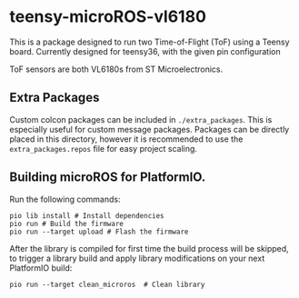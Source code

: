 # teensy-microROS-vl6180

This is a package designed to run two Time-of-Flight (ToF) using a Teensy board. Currently designed for teensy36, with the given pin configuration

ToF sensors are both VL6180s from ST Microelectronics.

## Extra Packages
Custom colcon packages can be included in `./extra_packages`. This is especially useful for custom message packages. Packages can be directly placed in this directory, however it is recommended to use the `extra_packages.repos` file for easy project scaling.

## Building microROS for PlatformIO.

Run the following commands:

```
pio lib install # Install dependencies
pio run # Build the firmware
pio run --target upload # Flash the firmware
```

After the library is compiled for first time the build process will be skipped, to trigger a library build and apply library modifications on your next PlatformIO build:

```
pio run --target clean_microros  # Clean library
```